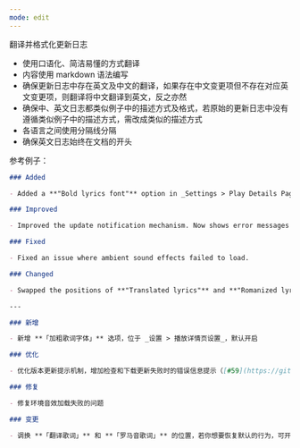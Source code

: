 ```yaml
---
mode: edit
---
```


翻译并格式化更新日志

- 使用口语化、简洁易懂的方式翻译
- 内容使用 markdown 语法编写
- 确保更新日志中存在英文及中文的翻译，如果存在中文变更项但不存在对应英文变更项，则翻译将中文翻译到英文，反之亦然
- 确保中、英文日志都类似例子中的描述方式及格式，若原始的更新日志中没有遵循类似例子中的描述方式，需改成类似的描述方式
- 各语言之间使用分隔线分隔
- 确保英文日志始终在文档的开头

参考例子：

```markdown
### Added

- Added a **"Bold lyrics font"** option in _Settings > Play Details Page Settings_. Enabled by default.

### Improved

- Improved the update notification mechanism. Now shows error messages when update checks or downloads fail ([#59](https://github.com/any-listen/any-listen/issues/59)).

### Fixed

- Fixed an issue where ambient sound effects failed to load.

### Changed

- Swapped the positions of **"Translated lyrics"** and **"Romanized lyrics"**. If you prefer the original order, you can enable the **"Swap translated lyrics and romanized lyrics"** option to revert.

---

### 新增

- 新增 **「加粗歌词字体」** 选项，位于 _设置 > 播放详情页设置_，默认开启

### 优化

- 优化版本更新提示机制，增加检查和下载更新失败时的错误信息提示（[#59](https://github.com/any-listen/any-listen/issues/59)）

### 修复

- 修复环境音效加载失败的问题

### 变更

- 调换 **「翻译歌词」** 和 **「罗马音歌词」** 的位置，若你想要恢复默认的行为，可开启 **「调换翻译歌词与罗马音歌词位置」** 选项
```
